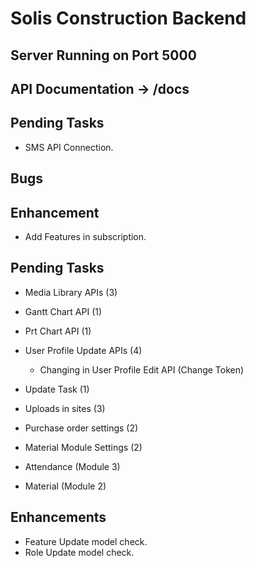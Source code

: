 # Solis Construction Backend

## Server Running on Port 5000
## API Documentation -> /docs

## Pending Tasks
 - SMS API Connection.

## Bugs

## Enhancement
 - Add Features in subscription.

## Pending Tasks
 - Media Library APIs (3)
 - Gantt Chart API (1)
 - Prt Chart API (1)
 - User Profile Update APIs (4)
    - Changing in User Profile Edit API (Change Token)

 - Update Task (1)
 - Uploads in sites (3)
 - Purchase order settings (2)
 - Material Module Settings (2)

 - Attendance (Module 3)
 - Material (Module 2)

## Enhancements
 - Feature Update model check.
 - Role Update model check.
